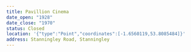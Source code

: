 ```yaml
---
title: Pavillion Cinema
date_open: "1928"
date_close: "1970"
status: Closed
location: '{"type":"Point","coordinates":[-1.6560119,53.8085484]}'
address: Stanningley Road, Stanningley
---
```

